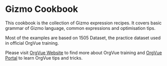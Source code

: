 Gizmo Cookbook
=======

This cookbook is the collection of Gizmo expression recipes. It covers basic grammar of Gizmo language, common expressions and optimisation tips. 

Most of the examples are based on 1505 Dataset, the practice dataset used in official OrgVue training. 

Please visit [OrgVue Website](http://orgvue.com/training-certification) to find more about OrgVue training and [OrgVue Portal](https://support.orgvue.com/) to learn OrgVue tips and tricks. 

